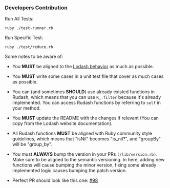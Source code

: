### Developers Contribution 
Run All Tests:
```
ruby ./test-runner.rb
```

Run Specific Test:
```
ruby ./test/reduce.rb
```

Some notes to be aware of:

- You **MUST** be aligned to the [Lodash behavior](https://lodash.com/docs/4.17.15) as much as possible.

- You **MUST** write some cases in a unit test file that cover as much cases as possible.

- You can (and sometimes **SHOULD**) use already existed functions in Rudash, which means that you can use `R_.filter` because it's already implemented. You can access Rudash functions by referring to `self` in your method.

- You **MUST** update the README with the changes if relevant (You can copy from the Lodash website documentation).

- All Rudash functions **MUST** be aligned with Ruby community style guidelines, which means that "isNil" becomes "is_nil?", and "groupBy" will be "group_by".

- You must **ALWAYS** bump the version in your PRs `(/lib/version.rb)`. Make sure to be aligned to the semantic versioning. In here, adding new functions will cause bumping the minor version, fixing some already implemented logic causes bumping the patch version.

- Perfect PR should look like this one: [#98](https://github.com/Attrash-Islam/rudash/pull/98) 
